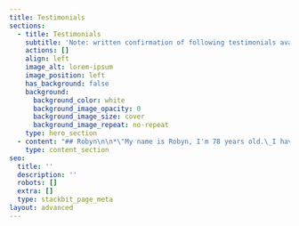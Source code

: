 ```yaml
---
title: Testimonials
sections:
  - title: Testimonials
    subtitle: 'Note: written confirmation of following testimonials available'
    actions: []
    align: left
    image_alt: lorem-ipsum
    image_position: left
    has_background: false
    background:
      background_color: white
      background_image_opacity: 0
      background_image_size: cover
      background_image_repeat: no-repeat
    type: hero_section
  - content: "## Robyn\n\n*\"My name is Robyn, I'm 78 years old.\_I have  had 2 knee replacements, within the last 18 months. My bone structure throughout my body has deteriorated\_so badly, it is inoperable causing constant back pain. I have lost 4 inches (100mm)\_ in height. The pain has become so intense, I really didn't want to live anymore, I had given up wanting to live, and then I met David and decided to have his treatment. With only one treatment, all the pain I was experiencing, disappeared, and hasn't come back. I have given up my walker, and I can honestly feel my body healing. I\_would like to go back to riding horses, and, according to David , that is very possible given time.\"*\n\nRobyn - 23/01/2017\n\n## &#xA;John Ross\n\n*\"I\_\_was diagnosed with an aggressive prostrate cancer in Dec 2012, I underwent treatment from Auckland Hospital which finished in mid Sept. I was\_continuously\_tired, no energy-lethargic, really bad headaches and visiting the toilet up to 35 times\_plus per day,\_ this was\_interrupting\_my sleep big time.\nAfter just 4 visits to David I felt like I'd got my \"Life\" back, tiredness gone, toilet visits drastically reduced, Headaches gone, energy back, sleeping well.*\\\n*My overall body feeling of wellness-feeling good had returned.*\\\n*I was asked by the cancer doctor to do some follow up tests in March 13. which I did , they called me back for the results, they said I was all clear of any cancer. This I already knew !*\\\n*I continued to see David once or twice a month. I am am eternally grateful to David and\_definitely\_recommend his\_Therapy\_/ Healing to any person.\"*\n\nJohn Ross - 17/07/2013\n\n## &#xA;Jennifer\n\n<iframe width=\"560\" height=\"315\" src=\"https://www.youtube.com/embed/NBulU1IBuZw\" title=\"YouTube video player\" frameborder=\"0\" allow=\"accelerometer; autoplay; clipboard-write; encrypted-media; gyroscope; picture-in-picture\" allowfullscreen></iframe>\n\n*\"In April 2012 something happened to me and I lost the ability to move the right side of my body. I was very shaky, trembling right hand, arm jolting from the shoulder, trembling right hand. Could not put index finger to nose or out to front. Finger would shake and\_therefore finger would go either side of my nose when trying to touch it. Also putting one finger at a time to meet with thumb. Fingers were shaking too much for them to meet.I was unable to open and shut hand because of pain. Could not clasp. No strength. Could not use hand.My speech was shaky and broken and was having trouble getting words out. I could not have a conversation. My cheek was twitching uncontrollably.\_\\**\n\n*After 4 months the doctors came to the \_conclusion I was suffering from Rassmaston syndrome and I would be suffering with this problem for the rest of my life. My Mum had been to David 23 years previous because she had asthma, which David healed. Thank God she managed to track him down and he was still doing his healing.*\n\n*On the first treatment with David my movement on my right side\_improved out of sight. Also my speech improved and has done so with each treatment I have had.*\n\n*I can now lead a normal life.\"*\n\nJennifer - 2012\n\n## &#xA;Neal\n\n\"*Hi my name is Neal...  \nWhen I came to Dave I had been diagnosed with clinical depression.\_ Dave was a customer of the company I worked for and we had talked about his healing abilities in the past when he knew about previous physical injuries of mine, but I did not believe he could have a machine (\"Rosemary\") that could fix these so did not partake in his claims of healing.  \nWhen he came into work one day I told him I had just been prescribed some anti-depressants and was on about day 3 of taking these, my boss had to be informed of this as the side effects would affect how I was at work and I was concerned for my job in the future.  \nI eventually caved in and visited Dave's treatment room. I simply could not believe how different I felt after that visit and for the first time in 3 months I.felt like socialising again and felt like a brand new person.  \nI threw away the anti-depression pills and in fact have not taken any prescription drugs, ie. antibiotics, since. Dave literally changed and probably saved my life.  \nThis sounds dramatical, but if you have ever suffered from genuine depression you will know that suicide is a real possibility.*\n\n*Thanks Dave you saved my life...*\"\n\n## Suzi\n\n*\"My name is Suzi, I came from Fiji to live in NZ, 25 years ago. I'm a Fiji Indian female. I heard of Dave from one of my friends who said he was doing amazing things. My main problems were :*\n\n*   *Insomnia - couldn't sleep*\n\n*   *sore joints*\n\n*   *back problem*\n\n*   *body was very sore all the time*\n\n*   *forgetfulness - Trouble remembering*\n\n*   *woman problem -\_ Down below*\n\n*   *pain at side of head, felt like something sitting on the side of my head*\n\n*After 4 treatments all problems have disappeared except still slight pain at side of head, which is reducing all the time.\nI'm very pleased to have meet David and now my boyfriend is also having treatment. He also shown amazing improvements.\_\nYours Truly, Suzi\"*\n"
    type: content_section
seo:
  title: ''
  description: ''
  robots: []
  extra: []
  type: stackbit_page_meta
layout: advanced
---
```

